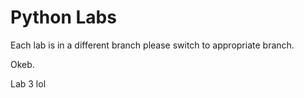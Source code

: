 # Python Labs

Each lab is in a different branch please switch to appropriate branch.

Okeb.

Lab 3 lol
